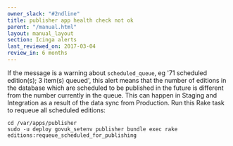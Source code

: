 ```yaml
---
owner_slack: "#2ndline"
title: publisher app health check not ok
parent: "/manual.html"
layout: manual_layout
section: Icinga alerts
last_reviewed_on: 2017-03-04
review_in: 6 months
---
```


If the message is a warning about `scheduled_queue`, eg '71 scheduled
edition(s); 3 item(s) queued', this alert means that the number of
editions in the database which are scheduled to be published in the
future is different from the number currently in the queue. This can
happen in Staging and Integration as a result of the data sync from
Production. Run this Rake task to requeue all scheduled editions:

```
cd /var/apps/publisher
sudo -u deploy govuk_setenv publisher bundle exec rake editions:requeue_scheduled_for_publishing
```
